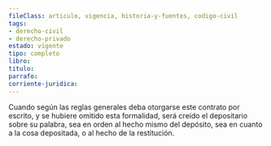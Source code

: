 ```yaml
---
fileClass: articulo, vigencia, historia-y-fuentes, codigo-civil
tags:
- derecho-civil
- derecho-privado
estado: vigente
tipo: completo
libro:
titulo:
parrafo:
corriente-juridica:
---
```

Cuando según las reglas generales deba otorgarse este contrato por escrito, y se hubiere omitido esta formalidad, será creído el depositario sobre su palabra, sea en orden al hecho mismo del depósito, sea en cuanto a la cosa depositada, o al hecho de la restitución.